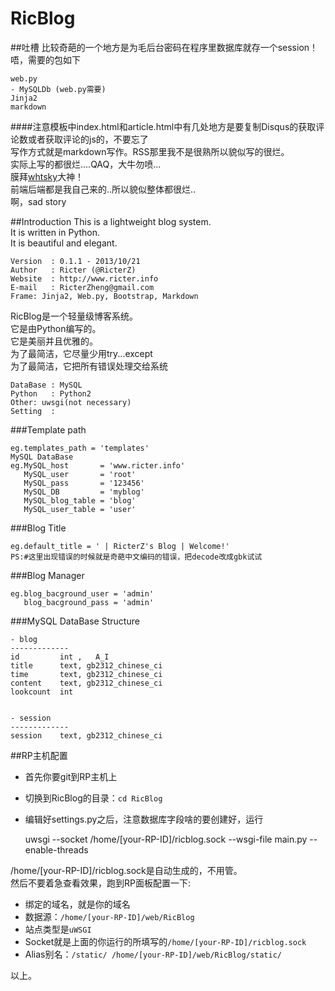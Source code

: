 RicBlog
=======

##吐槽
比较奇葩的一个地方是为毛后台密码在程序里数据库就存一个session！   
唔，需要的包如下   

    web.py
    - MySQLDb (web.py需要)
    Jinja2
    markdown

####注意模板中index.html和article.html中有几处地方是要复制Disqus的获取评论数或者获取评论的js的，不要忘了   
写作方式就是markdown写作。RSS那里我不是很熟所以貌似写的很烂。   
实际上写的都很烂....QAQ，大牛勿喷...   
膜拜<a href="http://github.com/whtsky">whtsky</a>大神！   
前端后端都是我自己来的..所以貌似整体都很烂..   
啊，sad story   
 
##Introduction
This is a lightweight blog system.   
It is written in Python.   
It is beautiful and elegant.   

    Version  : 0.1.1 - 2013/10/21
    Author   : Ricter (@RicterZ)
    Website  : http://www.ricter.info
    E-mail   : RicterZheng@gmail.com
    Frame: Jinja2, Web.py, Bootstrap, Markdown

RicBlog是一个轻量级博客系统。   
它是由Python编写的。   
它是美丽并且优雅的。   
为了最简洁，它尽量少用try...except   
为了最简洁，它把所有错误处理交给系统   

    DataBase : MySQL
    Python   : Python2
    Other: uwsgi(not necessary)
    Setting  :

###Template path

    eg.templates_path = 'templates'
    MySQL DataBase
    eg.MySQL_host       = 'www.ricter.info'
       MySQL_user       = 'root'
       MySQL_pass       = '123456'
       MySQL_DB         = 'myblog'
       MySQL_blog_table = 'blog'
       MySQL_user_table = 'user'

###Blog Title

    eg.default_title = ' | RicterZ's Blog | Welcome!'
    PS:#这里出现错误的时候就是奇葩中文编码的错误，把decode改成gbk试试

###Blog Manager

    eg.blog_bacground_user = 'admin'
       blog_bacground_pass = 'admin'

###MySQL DataBase Structure

    - blog
    -------------
    id         int ,   A_I
    title      text, gb2312_chinese_ci
    time       text, gb2312_chinese_ci
    content    text, gb2312_chinese_ci
    lookcount  int


    - session
    -------------
    session    text, gb2312_chinese_ci


##RP主机配置

* 首先你要git到RP主机上    
* 切换到RicBlog的目录：`cd RicBlog`   
* 编辑好settings.py之后，注意数据库字段啥的要创建好，运行


     uwsgi --socket /home/[your-RP-ID]/ricblog.sock --wsgi-file main.py --enable-threads


/home/[your-RP-ID]/ricblog.sock是自动生成的，不用管。   
然后不要着急查看效果，跑到RP面板配置一下:

- 绑定的域名，就是你的域名
- 数据源：`/home/[your-RP-ID]/web/RicBlog`
- 站点类型是`uWSGI`
- Socket就是上面的你运行的所填写的`/home/[your-RP-ID]/ricblog.sock`
- Alias别名：`/static/ /home/[your-RP-ID]/web/RicBlog/static/`

以上。   
